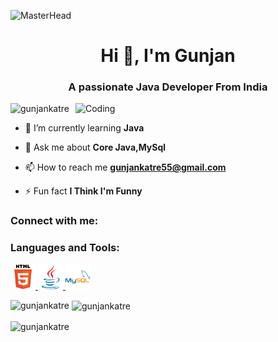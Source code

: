 
![MasterHead](https://img.pikbest.com/backgrounds/20190329/technology-sense-earth-geometric-advertising-background-map_2770178.jpg!w700wp)
<h1 align="center">Hi 👋, I'm Gunjan</h1>
<h3 align="center">A passionate Java Developer From India</h3>

<img align="right" alt="Coding" width="400" src="https://camo.githubusercontent.com/a69ef1e4a173201181c22ac940c8b17935229d4d45ac5276631cbf4ba3d21db4/68747470733a2f2f6d69722d73332d63646e2d63662e626568616e63652e6e65742f70726f6a6563745f6d6f64756c65732f646973702f3630313031343131363737303437352e363036386265666634363430612e676966">

<p align="left"> <img src="https://komarev.com/ghpvc/?username=gunjankatre&label=Profile%20views&color=0e75b6&style=flat" alt="gunjankatre" /> </p>

- 🌱 I’m currently learning **Java**

- 💬 Ask me about **Core Java,MySql**

- 📫 How to reach me **gunjankatre55@gmail.com**

- ⚡ Fun fact **I Think I'm Funny**

<h3 align="left">Connect with me:</h3>
<p align="left">
</p>

<h3 align="left">Languages and Tools:</h3>
<p align="left"> <a href="https://www.w3.org/html/" target="_blank" rel="noreferrer"> <img src="https://raw.githubusercontent.com/devicons/devicon/master/icons/html5/html5-original-wordmark.svg" alt="html5" width="40" height="40"/> </a> <a href="https://www.java.com" target="_blank" rel="noreferrer"> <img src="https://raw.githubusercontent.com/devicons/devicon/master/icons/java/java-original.svg" alt="java" width="40" height="40"/> </a> <a href="https://www.mysql.com/" target="_blank" rel="noreferrer"> <img src="https://raw.githubusercontent.com/devicons/devicon/master/icons/mysql/mysql-original-wordmark.svg" alt="mysql" width="40" height="40"/> </a> </p>

<p><img align="left" src="https://github-readme-stats.vercel.app/api/top-langs?username=gunjankatre&show_icons=true&locale=en&layout=compact" alt="gunjankatre" /></p>

<p>&nbsp;<img align="center" src="https://github-readme-stats.vercel.app/api?username=gunjankatre&show_icons=true&locale=en" alt="gunjankatre" /></p>

<p><img align="center" src="https://github-readme-streak-stats.herokuapp.com/?user=gunjankatre&" alt="gunjankatre" /></p>


